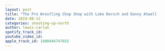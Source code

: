```yaml
---
layout: post
title: "The Pro Wrestling Chop Shop with Luke Dorsch and Danny Atwell - Ep. 1"
date: 2019-08-12
categories: shooting-up-north
author: lewis-carlan
spotify_track_id: 
youtube_video_id: 
apple_track_id: 1000446747655
---
```

